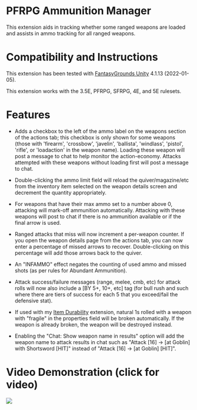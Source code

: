 # PFRPG Ammunition Manager
This extension aids in tracking whether some ranged weapons are loaded and assists in ammo tracking for all ranged weapons.

# Compatibility and Instructions
This extension has been tested with [FantasyGrounds Unity](https://www.fantasygrounds.com/home/FantasyGroundsUnity.php) 4.1.13 (2022-01-05).

This extension works with the 3.5E, PFRPG, SFRPG, 4E, and 5E rulesets.

# Features
* Adds a checkbox to the left of the ammo label on the weapons section of the actions tab; this checkbox is only shown for some weapons (those with 'firearm', 'crossbow', 'javelin', 'ballista', 'windlass', 'pistol', 'rifle', or 'loadaction' in the weapon name). Loading these weapon will post a message to chat to help monitor the action-economy. Attacks attempted with these weapons without loading first will post a message to chat.

* Double-clicking the ammo limit field will reload the quiver/magazine/etc from the inventory item selected on the weapon details screen and decrement the quantity appropriately.

* For weapons that have their max ammo set to a number above 0, attacking will mark-off ammunition automatically. Attacking with these weapons will post to chat if there is no ammunition available or if the final arrow is used.

* Ranged attacks that miss will now increment a per-weapon counter. If you open the weapon details page from the actions tab, you can now enter a percentage of missed arrows to recover. Double-clicking on this percentage will add those arrows back to the quiver.

* An "INFAMMO" effect negates the counting of used ammo and missed shots (as per rules for Abundant Ammunition).

* Attack success/failure messages (range, melee, cmb, etc) for attack rolls will now also include a [BY 5+, 10+, etc] tag (for bull rush and such where there are tiers of success for each 5 that you exceed/fail the defensive stat).

* If used with my [Item Durability](https://github.com/bmos/FG-PFRPG-Item-Durability) extension, natural 1s rolled with a weapon with "fragile" in the properties field will be broken automatically. If the weapon is already broken, the weapon will be destroyed instead.

* Enabling the "Chat: Show weapon name in results" option will add the weapon name to attack results in chat such as "Attack [16] -> [at Goblin] with Shortsword [HIT]" instead of "Attack [16] -> [at Goblin] [HIT]".

# Video Demonstration (click for video)
[<img src="https://i.ytimg.com/vi_webp/RAzqDLXPidA/hqdefault.webp">](https://www.youtube.com/watch?v=RAzqDLXPidA)

